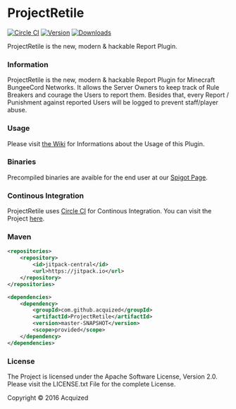 # ProjectRetile
[![Circle CI](https://img.shields.io/circleci/project/Acquized/ProjectRetile.svg?maxAge=2592000&style=flat-square)](https://circleci.com/gh/Acquized/ProjectRetile)
[![Version](https://img.shields.io/github/release/Acquized/ProjectRetile.svg?maxAge=2592000&style=flat-square)]()
[![Downloads](https://img.shields.io/github/downloads/Acquized/ProjectRetile/total.svg?maxAge=2592000&style=flat-square)](https://github.com/Acquized/ProjectRetile/releases)  

ProjectRetile is the new, modern & hackable Report Plugin.  
  
### Information
ProjectRetile is the new, modern & hackable Report Plugin for Minecraft BungeeCord Networks. It allows the Server Owners to keep track of Rule Breakers and courage the Users to report them. Besides that, every Report / Punishment against reported Users will be logged to prevent staff/player abuse.  
  
### Usage
Please visit [the Wiki](https://github.com/Acquized/ProjectRetile/wiki) for Informations about the Usage of this Plugin.  
  
### Binaries
Precompiled binaries are avaible for the end user at our [Spigot Page]().  
  
### Continous Integration
ProjectRetile uses [Circle CI](https://circleci.com/) for Continous Integration. You can visit the Project [here](https://circleci.com/gh/Acquized/ProjectRetile).  
  
### Maven
```xml
<repositories>
    <repository>
        <id>jitpack-central</id>
        <url>https://jitpack.io</url>
    </repository>
</repositories>

<dependencies>
    <dependency>
        <groupId>com.github.acquized</groupId>
        <artifactId>ProjectRetile</artifactId>
        <version>master-SNAPSHOT</version>
        <scope>provided</scope>
    </dependency>
</dependencies>
```  
  
### License
The Project is licensed under the Apache Software License, Version 2.0. Please visit the LICENSE.txt File for the complete License.  
  
Copyright © 2016 Acquized